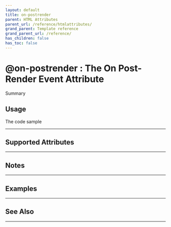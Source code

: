 ```yaml
---
layout: default
title: on-postrender
parent: HTML Attributes
parent_url: /reference/htmlattributes/
grand_parent: Template reference
grand_parent_url: /reference/
has_children: false
has_toc: false
---
```


# @on-postrender : The On Post-Render Event Attribute

Summary

## Usage

 The code sample

---

## Supported Attributes


---

## Notes


---

## Examples


---


## See Also


---

